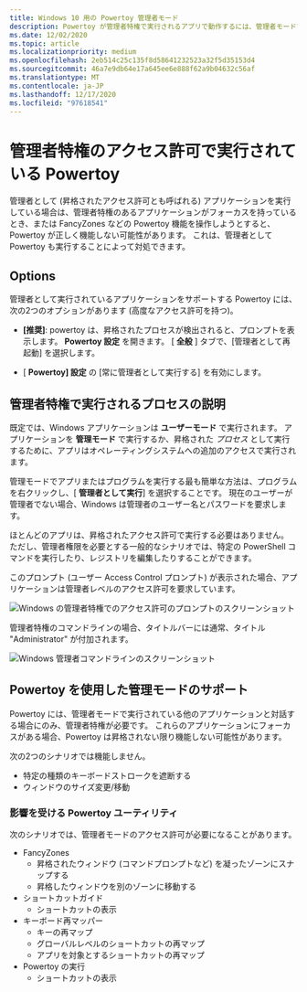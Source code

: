 ```yaml
---
title: Windows 10 用の Powertoy 管理者モード
description: Powertoy が管理者特権で実行されるアプリで動作するには、管理者モードでも Powertoy を実行する必要があります。
ms.date: 12/02/2020
ms.topic: article
ms.localizationpriority: medium
ms.openlocfilehash: 2eb514c25c135f8d58641232523a32f5d35153d4
ms.sourcegitcommit: 46a7e9db64e17a645ee6e888f62a9b04632c56af
ms.translationtype: MT
ms.contentlocale: ja-JP
ms.lasthandoff: 12/17/2020
ms.locfileid: "97618541"
---
```

# <a name="powertoys-running-with-administrator-elevated-permissions"></a>管理者特権のアクセス許可で実行されている Powertoy

管理者として (昇格されたアクセス許可とも呼ばれる) アプリケーションを実行している場合は、管理者特権のあるアプリケーションがフォーカスを持っているとき、または FancyZones などの Powertoy 機能を操作しようとすると、Powertoy が正しく機能しない可能性があります。 これは、管理者として Powertoy も実行することによって対処できます。

## <a name="options"></a>Options

管理者として実行されているアプリケーションをサポートする Powertoy には、次の2つのオプションがあります (高度なアクセス許可を持つ)。

- **[推奨]**: powertoy は、昇格されたプロセスが検出されると、プロンプトを表示します。 **Powertoy 設定** を開きます。 [ **全般** ] タブで、[管理者として再起動] を選択します。

- [ **Powertoy] 設定** の [常に管理者として実行する] を有効にします。

## <a name="run-as-administrator-elevated-processes-explained"></a>管理者特権で実行されるプロセスの説明

既定では、Windows アプリケーションは **ユーザーモード** で実行されます。 アプリケーションを **管理モード** で実行するか、昇格された *プロセス* として実行するために、アプリはオペレーティングシステムへの追加のアクセスで実行されます。

管理モードでアプリまたはプログラムを実行する最も簡単な方法は、プログラムを右クリックし、[ **管理者として実行**] を選択することです。 現在のユーザーが管理者でない場合、Windows は管理者のユーザー名とパスワードを要求します。

ほとんどのアプリは、昇格されたアクセス許可で実行する必要はありません。 ただし、管理者権限を必要とする一般的なシナリオでは、特定の PowerShell コマンドを実行したり、レジストリを編集したりすることができます。

このプロンプト (ユーザー Access Control プロンプト) が表示された場合、アプリケーションは管理者レベルのアクセス許可を要求しています。

![Windows の管理者特権でのアクセス許可のプロンプトのスクリーンショット](../images/pt-admin-prompt.png)

管理者特権のコマンドラインの場合、タイトルバーには通常、タイトル "Administrator" が付加されます。

![Windows 管理者コマンドラインのスクリーンショット](../images/pt-admin-terminal.png)

## <a name="support-for-admin-mode-with-powertoys"></a>Powertoy を使用した管理モードのサポート

Powertoy には、管理者モードで実行されている他のアプリケーションと対話する場合にのみ、管理者特権が必要です。 これらのアプリケーションにフォーカスがある場合、Powertoy は昇格されない限り機能しない可能性があります。

次の2つのシナリオでは機能しません。

- 特定の種類のキーボードストロークを遮断する
- ウィンドウのサイズ変更/移動

### <a name="affected-powertoys-utilities"></a>影響を受ける Powertoy ユーティリティ

次のシナリオでは、管理者モードのアクセス許可が必要になることがあります。

- FancyZones
  - 昇格されたウィンドウ (コマンドプロンプトなど) を凝ったゾーンにスナップする
  - 昇格したウィンドウを別のゾーンに移動する
- ショートカットガイド
  - ショートカットの表示
- キーボード再マッパー
  - キーの再マップ
  - グローバルレベルのショートカットの再マップ
  - アプリを対象とするショートカットの再マップ
- Powertoy の実行
  - ショートカットの表示
